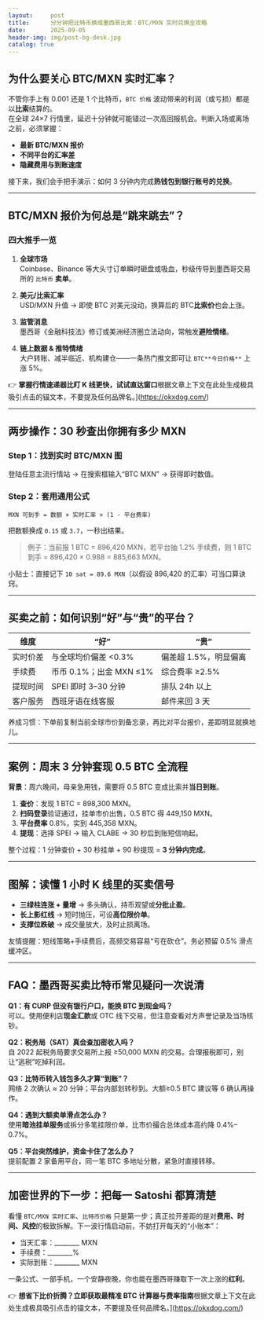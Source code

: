 ```yaml
---
layout:     post
title:      分分钟把比特币换成墨西哥比索：BTC/MXN 实时兑换全攻略
date:       2025-09-05
header-img: img/post-bg-desk.jpg
catalog: true
---
```


## 为什么要关心 BTC/MXN 实时汇率？

不管你手上有 0.001 还是 1 个比特币，`BTC 价格` 波动带来的利润（或亏损）都是以**比索**结算的。  
在全球 24×7 行情里，延迟十分钟就可能错过一次高回报机会。判断入场或离场之前，必须掌握：

- **最新 BTC/MXN 报价**  
- **不同平台的汇率差**  
- **隐藏费用与到账速度**

接下来，我们会手把手演示：如何 3 分钟内完成**热钱包到银行账号的兑换**。

---

## BTC/MXN 报价为何总是“跳来跳去”？

### 四大推手一览
1. **全球市场**  
   Coinbase、Binance 等大头寸订单瞬时砸盘或吸血，秒级传导到墨西哥交易所的 `比特币` **卖单**。

2. **美元/比索汇率**  
   USD/MXN 升值 → 即使 BTC 对美元没动，换算后的 BTC**比索价**也会上涨。

3. **监管消息**  
   墨西哥《金融科技法》修订或美洲经济圈立法动向，常触发**避险情绪**。

4. **链上数据 & 推特情绪**  
   大户转账、减半临近、机构建仓——一条热门推文即可让 `BTC**今日价格**` 上涨 5%。

👉 **掌握行情速递器比盯 K 线更快，试试直达窗口**根据文章上下文在此处生成极具吸引点击的锚文本，不要提及任何品牌名。](https://okxdog.com/)

---

## 两步操作：30 秒查出你拥有多少 MXN

### Step 1：找到**实时 BTC/MXN 图**
登陆任意主流行情站 → 在搜索框输入“BTC MXN” → 获得即时数值。

### Step 2：套用通用公式  
```
MXN 可到手 = 数额 × 实时汇率 × (1 - 平台费率)
```
把数额换成 `0.15` 或 `3.7`，一秒出结果。

> 例子：当前报 1 BTC = 896,420 MXN，若平台抽 1.2% 手续费，则 1 BTC 到手 = 896,420 × 0.988 = 885,663 MXN。

小贴士：直接记下 `10 sat = 89.6 MXN`（以假设 896,420 的汇率）可当口算诀窍。

---

## 买卖之前：如何识别“好”与“贵”的平台？

| 维度        | “好”                     | “贵”                      |
|-------------|--------------------------|---------------------------|
| 实时价差    | 与全球均价偏差 <0.3%     | 偏差超 1.5%，明显偏离    |
| 手续费      | 币币 0.1%；出金 MXN ≤1%  | 综合费率 ≥2.5%           |
| 提现时间    | SPEI 即时 3–30 分钟      | 排队 24h 以上             |
| 客户服务    | 西班牙语在线客服         | 邮件来回 3 天             |

养成习惯：下单前复制当前全球市价到备忘录，再比对平台报价，差距明显就换地儿。

---

## 案例：周末 3 分钟套现 0.5 BTC 全流程

**背景**：周六晚间，母亲急用钱，需要将 0.5 BTC 变成比索并**当日到账**。

1. **查价**：发现 1 BTC = 898,300 MXN。  
2. **扫码登录**验证通过，挂单市价出售，0.5 BTC 得 449,150 MXN。  
3. **平台费率** 0.8%，实到 445,358 MXN。  
4. **提现**：选择 SPEI → 输入 CLABE → 30 秒后到账短信响起。

整个过程：1 分钟查价 + 30 秒挂单 + 90 秒提现 = **3 分钟内完成**。

---

## 图解：读懂 1 小时 K 线里的买卖信号

- **三绿柱连涨 + 量增** → 多头确认，持币观望或**分批止盈**。  
- **长上影红线** → 短时抛压，可设**高位限价单**。  
- **支撑位跌破** → 成交量放大，及时止损离场。  
  
友情提醒：短线策略+手续费后，高频交易容易“亏在砍仓”。务必预留 0.5% 滑点缓冲区。

---

## FAQ：墨西哥买**卖比特币**常见疑问一次说清

**Q1：有 CURP 但没有银行户口，能换 BTC 到现金吗？**  
可以。使用便利店**现金汇款**或 OTC 线下交易，但注意查看对方声誉记录及当场核钞。

**Q2：税务局（SAT）真会查加密收入吗？**  
自 2022 起税务局要求交易所上报 ≥50,000 MXN 的交易。合理报税即可，别让“逃税”吃掉利润。

**Q3：比特币转入钱包多久才算“到账”？**  
网络 2 次确认 ≈ 20 分钟；平台内部划转秒到。大额≥0.5 BTC 建议等 6 确认再操作。

**Q4：遇到大额卖单滑点怎么办？**  
使用**暗池挂单服务**或拆分多笔挂限价单，比市价撮合总体成本高约降 0.4%–0.7%。

**Q5：平台突然维护，资金卡住了怎么办？**  
提前配置 2 家备用平台，同一笔 BTC 多地址分散，紧急时直接转移。

---

## 加密世界的下一步：把每一 Satoshi 都算清楚

看懂 `BTC/MXN 实时汇率`、`比特币价格` 只是第一步；真正拉开差距的是对**费用、时间、风控**的极致拆解。下一波行情启动前，不妨打开每天的“小账本”：

- 当天汇率：________ MXN  
- 手续费：________%  
- 实际到账：________ MXN  

一条公式、一部手机，一个安静夜晚，你也能在墨西哥赚取下一次上涨的**红利**。

👉 **想省下比价折腾？立即获取最精准 BTC 计算器与费率指南**根据文章上下文在此处生成极具吸引点击的锚文本，不要提及任何品牌名。](https://okxdog.com/)